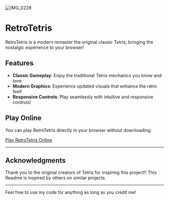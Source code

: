 ![IMG_0228](https://github.com/user-attachments/assets/8dfaac3d-fcf4-4a96-a131-a6731c0c469b)
# RetroTetris

RetroTetris is a modern remaster the original classic Tetris, bringing the nostalgic experience to your browser!

## Features

- **Classic Gameplay**: Enjoy the traditional Tetris mechanics you know and love.
- **Modern Graphics**: Experience updated visuals that enhance the retro feel!
- **Responsive Controls**: Play seamlessly with intuitive and responsive controls!


## Play Online

You can play RetroTetris directly in your browser without downloading:

[Play RetroTetris Online](https://retro-tetris-three.vercel.app)

---

## Acknowledgments

Thank you to the original creators of Tetris for inspiring this project!! This Readme is inspired by others on similar projects.

---

Feel free to use my code for anything as long as you credit me!
